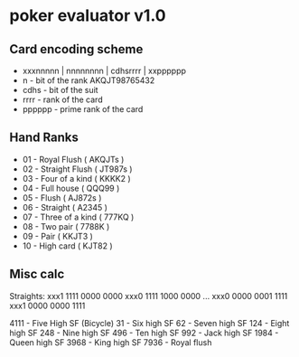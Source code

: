 # poker evaluator v1.0

## Card encoding scheme
* xxxnnnnn | nnnnnnnn | cdhsrrrr | xxpppppp </br>
* n - bit of the rank AKQJT98765432 </br>
* cdhs - bit of the suit </br>
* rrrr - rank of the card  </br>
* pppppp - prime rank of the card </br>

## Hand Ranks
* 01 - Royal Flush     ( AKQJTs ) </br>
* 02 - Straight Flush  ( JT987s ) </br>
* 03 - Four of a kind  ( KKKK2  ) </br>
* 04 - Full house      ( QQQ99  ) </br>
* 05 - Flush           ( AJ872s ) </br>
* 06 - Straight        ( A2345  ) </br>
* 07 - Three of a kind ( 777KQ  ) </br>
* 08 - Two pair        ( 7788K  ) </br>
* 09 - Pair            ( KKJT3  ) </br>
* 10 - High card       ( KJT82  ) </br>

## Misc calc
<p>
Straights: 
xxx1 1111 0000 0000 
xxx0 1111 1000 0000
...
xxx0 0000 0001 1111
xxx1 0000 0000 1111

4111 - Five High SF (Bicycle)
31   - Six high SF
62   - Seven high SF 
124  - Eight high SF
248  - Nine high SF
496  - Ten high SF
992  - Jack high SF
1984 - Queen high SF
3968 - King high SF
7936 - Royal flush

    
</p>
